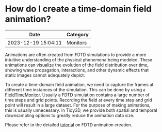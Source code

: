 # How do I create a time-domain field animation?

| Date       | Category    |
|------------|-------------|
| 2023-12-19 15:04:11 | Monitors |


Animations are often created from FDTD simulations to provide a more intuitive understanding of the physical phenomena being modeled. These animations can visualize the evolution of the field distribution over time, showing wave propagation, interactions, and other dynamic effects that static images cannot adequately depict. 

To create a time-domain field animation, we need to capture the frames at different time instances of the simulation. This can be done by using a [FieldTimeMonitor](https://docs.flexcompute.com/projects/tidy3d/en/latest/api/_autosummary/tidy3d.FieldTimeMonitor.html). Usually a FDTD simulation contains a large number of time steps and grid points. Recording the field at every time step and grid point will result in a large dataset. For the purpose of making animations, this is usually unnecessary. In Tidy3D, we provide both spatial and temporal downsampling options to greatly reduce the animation data size.

Please refer to the detailed [tutorial](https://www.flexcompute.com/tidy3d/examples/notebooks/AnimationTutorial/) on FDTD animation creation.